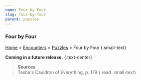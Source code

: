 ```yaml
---
name: Four by Four
slug: four-by-four
parent: puzzles
---
```

### Four by Four
[Home](dm-operations-center) > [Encounters](encounters-menu) > [Puzzles](puzzles) > Four by Four {.small-text}

**Coming in a future release.** {.text-center}


> **Sources** <br/>
> Tasha's Cauldron of Everything, p. 179
{.read .small-text}

